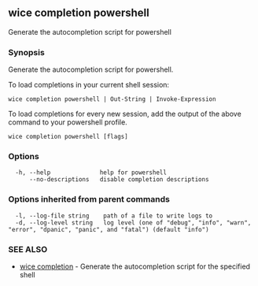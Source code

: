 ## wice completion powershell

Generate the autocompletion script for powershell

### Synopsis

Generate the autocompletion script for powershell.

To load completions in your current shell session:

	wice completion powershell | Out-String | Invoke-Expression

To load completions for every new session, add the output of the above command
to your powershell profile.


```
wice completion powershell [flags]
```

### Options

```
  -h, --help              help for powershell
      --no-descriptions   disable completion descriptions
```

### Options inherited from parent commands

```
  -l, --log-file string    path of a file to write logs to
  -d, --log-level string   log level (one of "debug", "info", "warn", "error", "dpanic", "panic", and "fatal") (default "info")
```

### SEE ALSO

* [wice completion](wice_completion.md)	 - Generate the autocompletion script for the specified shell

